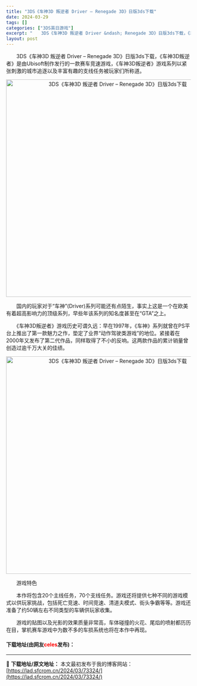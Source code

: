 ```yaml
---
title: "3DS《车神3D 叛逆者 Driver – Renegade 3D》日版3ds下载"
date: 2024-03-29
tags: []
categories: ["3DS英日游戏"]
excerpt: "　　3DS《车神3D 叛逆者 Driver &ndash; Renegade 3D》日版3ds下载，《车神3D叛逆者》是由Ubisoft制作发行的一款赛车竞速游戏，《车神3D叛逆者》游戏系列以紧张刺激的城市追逐以及丰富有趣的支线任务被玩家们所称道。 　　国内的玩家对于&ldquo;车神&rdquo;&hellip;"
layout: post
---
```


 <p>　　3DS《车神3D 叛逆者 Driver &ndash; Renegade 3D》日版3ds下载，《车神3D叛逆者》是由Ubisoft制作发行的一款赛车竞速游戏，《车神3D叛逆者》游戏系列以紧张刺激的城市追逐以及丰富有趣的支线任务被玩家们所称道。</p> <p align="center"><img align="" border="0" src="https://lad.sfcrom.cn/wp-content/uploads/2024/03/20240329_66062ba501aca.png" width="593" alt="3DS《车神3D 叛逆者 Driver – Renegade 3D》日版3ds下载" /></p> <p>　　国内的玩家对于&ldquo;车神&rdquo;(Driver)系列可能还有点陌生，事实上这是一个在欧美有着超高影响力的顶级系列，早些年该系列的知名度甚至在&ldquo;GTA&rdquo;之上。</p> <p>　　《车神3D叛逆者》游戏历史可谓久远：早在1997年，《车神》系列就曾在PS平台上推出了第一款魅力之作，垫定了业界&ldquo;动作驾驶类游戏&rdquo;的地位。紧接着在2000年又发布了第二代作品，同样取得了不小的反响。这两款作品的累计销量曾创造过逾千万大关的佳绩。</p> <p align="center"><img align="" border="0" src="https://lad.sfcrom.cn/wp-content/uploads/2024/03/20240329_66062ba62f59c.png" width="593" alt="3DS《车神3D 叛逆者 Driver – Renegade 3D》日版3ds下载" /></p> <p>　　游戏特色</p> <p>　　本作将包含20个主线任务，70个支线任务。游戏还将提供七种不同的游戏模式以供玩家挑战，包括死亡竞速、时间竞速、清道夫模式、街头争霸等等。游戏还准备了约50辆左右不同类型的车辆供玩家收集。</p> <p>　　游戏的贴图以及光影的效果质量非常高，车体碰撞的火花、尾焰的喷射都历历在目，掌机赛车游戏中为数不多的车损系统也将在本作中再现。</p> <p><h4>下载地址(由网友<font color="red">celes</font>发布)：</h4></p> 

---
📖 **下载地址/原文地址：** 本文最初发布于我的博客网站：[https://lad.sfcrom.cn/2024/03/73324/](https://lad.sfcrom.cn/2024/03/73324/)
